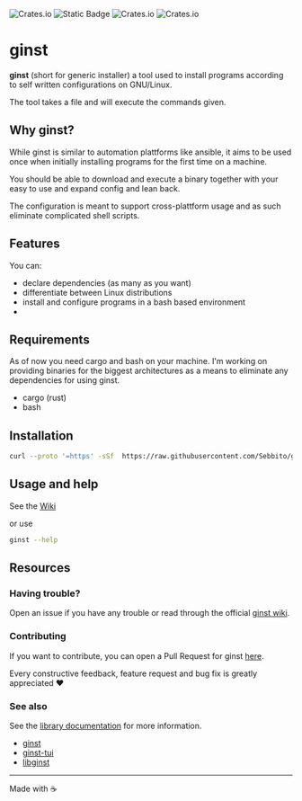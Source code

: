 ![Crates.io](https://img.shields.io/crates/v/ginst)
![Static Badge](https://img.shields.io/badge/rustc-1.69-red)
![Crates.io](https://img.shields.io/crates/d/ginst)
![Crates.io](https://img.shields.io/crates/l/ginst)


# ginst

**ginst** (short for generic installer) a tool used to install programs
according to self written configurations on GNU/Linux.

The tool takes a file and will execute the commands given.

## Why ginst?

While ginst is similar to automation plattforms like ansible, it aims to be
used once when initially installing programs for the first time on a machine.

You should be able to download and execute a binary together with your easy to
use and expand config and lean back.

The configuration is meant to support cross-plattform usage and as such eliminate
complicated shell scripts.

## Features

You can:
- declare dependencies (as many as you want)
- differentiate between Linux distributions
- install and configure programs in a bash based environment
- 

## Requirements

As of now you need cargo and bash on your machine. I'm working on providing binaries
for the biggest architectures as a means to eliminate any dependencies for using ginst.

-  cargo (rust)
-  bash

## Installation

```bash
curl --proto '=https' -sSf  https://raw.githubusercontent.com/Sebbito/ginst/main/install.sh | sh
```

## Usage and help

See the [Wiki](https://github.com/Sebbito/ginst/wiki)

or use

```bash
ginst --help
```

## Resources

### Having trouble?

Open an issue if you have any trouble or read through the official [ginst wiki](https://codeberg.org/Sebito/ginst/wiki).

### Contributing

If you want to contribute, you can open a Pull Request for ginst [here](https://codeberg.org/Sebito/ginst/pulls).

Every constructive feedback, feature request and bug fix is greatly appreciated ❤️

### See also

See the [library documentation](https://docs.rs/libginst/latest/libginst/) for
more information.

- [ginst](https://codeberg.org/Sebito/ginst)
- [ginst-tui](https://codeberg.org/Sebito/ginst-tui)
- [libginst](https://codeberg.org/Sebito/libginst)

---

Made with ☕
